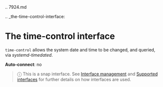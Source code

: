 .. 7924.md

.. _the-time-control-interface:

# The time-control interface

`time-control` allows the system date and time to be changed, and queried, via *systemd-timedated*.

**Auto-connect**: no

> ⓘ  This is a snap interface. See [Interface management](/t/interface-management/6154) and [Supported interfaces](/t/supported-interfaces/7744) for further details on how interfaces are used.